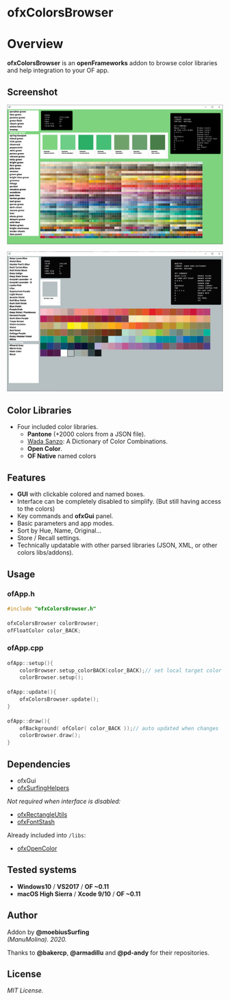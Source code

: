 ofxColorsBrowser
=============================

# Overview
**ofxColorsBrowser** is an **openFrameworks** addon to browse color libraries and help integration to your OF app.

## Screenshot
![image](/readme_images/Capture.PNG?raw=true "image")  

![image](/readme_images/Capture2.PNG?raw=true "image")

## Color Libraries
* Four included color libraries.
  * **Pantone** (+2000 colors from a JSON file).
  * [Wada Sanzo](https://sanzo-wada.dmbk.io/): A Dictionary of Color Combinations.
  * **Open Color**.
  * **OF Native** named colors

## Features
* **GUI** with clickable colored and named boxes. 
* Interface can be completely disabled to simplify. (But still having access to the colors)
* Key commands and **ofxGui** panel.
* Basic parameters and app modes.
* Sort by Hue, Name, Original...
* Store / Recall settings.
* Technically updatable with other parsed libraries (JSON, XML, or other colors libs/addons).

## Usage
 
### ofApp.h
```.cpp
#include "ofxColorsBrowser.h"

ofxColorsBrowser colorBrowser;
ofFloatColor color_BACK;
```

### ofApp.cpp
```.cpp
ofApp::setup(){
	colorBrowser.setup_colorBACK(color_BACK);// set local target color auto-receiver
	colorBrowser.setup();

ofApp::update(){
	ofxColorsBrowser.update();
}

ofApp::draw(){
	ofBackground( ofColor( color_BACK ));// auto updated when changes
	colorBrowser.draw();
}
```

## Dependencies
* ofxGui
* [ofxSurfingHelpers](https://github.com/moebiussurfing/ofxSurfingHelpers)  

*Not required when interface is disabled:*  
* [ofxRectangleUtils](https://github.com/bakercp/ofxRectangleUtils) 
* [ofxFontStash](https://github.com/armadillu/ofxFontStash)  

Already included into ```/libs```:  
* [ofxOpenColor](https://github.com/pd-andy/ofxOpenColor)  
 
## Tested systems
- **Windows10** / **VS2017** / **OF ~0.11**
- **macOS High Sierra** / **Xcode 9/10** / **OF ~0.11**

## Author
Addon by **@moebiusSurfing**  
*(ManuMolina). 2020.*  

Thanks to **@bakercp**, **@armadillu** and **@pd-andy** for their repositories.  

## License
*MIT License.*